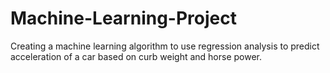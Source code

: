 # Machine-Learning-Project
Creating a machine learning algorithm to use regression analysis to predict acceleration of a car based on curb weight and horse power.

